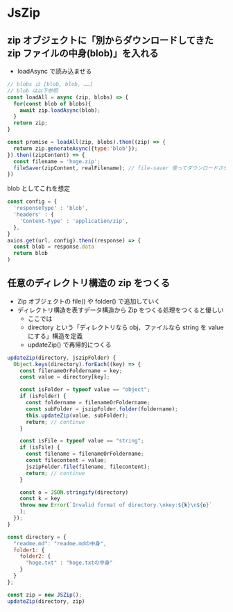 # JsZip

## zip オブジェクトに「別からダウンロードしてきた zip ファイルの中身(blob)」を入れる
- loadAsync で読み込ませる

```js
// blobs は [blob, blob, ……]
// blob は以下参照
const loadAll = async (zip, blobs) => {
  for(const blob of blobs){
    await zip.loadAsync(blob);
  }
  return zip;
}

const promise = loadAll(zip, blobs).then((zip) => {
  return zip.generateAsync({type:'blob'});
}).then((zipContent) => {
  const filename = 'hoge.zip';
  fileSaver(zipContent, realFilename); // file-saver 使ってダウンロードさせる例
})
```

blob としてこれを想定

```js
const config = {
  'responseType' : 'blob',
  'headers' : {
    'Content-Type' : 'application/zip',
  },      
}
axios.get(url, config).then((response) => {
  const blob = response.data
  return blob
)
```

## 任意のディレクトリ構造の zip をつくる
- Zip オブジェクトの file() や folder() で追加していく
- ディレクトリ構造を表すデータ構造から Zip をつくる処理をつくると優しい
    - ここでは
    - directory という「ディレクトリなら obj、ファイルなら string を value にする」構造を定義
    - updateZip() で再帰的につくる

```js
updateZip(directory, jszipFolder) {
  Object.keys(directory).forEach((key) => {
    const filenameOrFoldername = key;
    const value = directory[key];

    const isFolder = typeof value == "object";
    if (isFolder) {
      const foldername = filenameOrFoldername;
      const subFolder = jszipFolder.folder(foldername);
      this.updateZip(value, subFolder);
      return; // continue
    }

    const isFile = typeof value == "string";
    if (isFile) {
      const filename = filenameOrFoldername;
      const filecontent = value;
      jszipFolder.file(filename, filecontent);
      return; // continue
    }

    const o = JSON.stringify(directory)
    const k = key
    throw new Error(`Invalid format of directory.\nkey:${k}\n${o}`
    );
  });
}

const directory = {
  "readme.md": "readme.mdの中身",
  folder1: {
    folder2: {
      "hoge.txt" : "hoge.txtの中身"
    }
  }
};

const zip = new JSZip();
updateZip(directory, zip)
```
